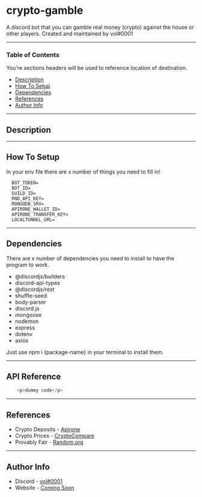 # crypto-gamble
A discord bot that you can gamble real money (crypto) against the house or other players.
Created and maintained by vol#0001

---

### Table of Contents
You're sections headers will be used to reference location of destination.

- [Description](#description)
- [How To Setup](#how-to-setup)
- [Dependencies](#dependencies)
- [References](#references)
- [Author Info](#author-info)

---

## Description

---

## How To Setup

In your env file there are x number of things you need to fill in!

```
  BOT_TOKEN=
  BOT_ID= 
  GUILD_ID=
  RND_API_KEY= 
  MONGODB_SRV= 
  APIRONE_WALLET_ID= 
  APIRONE_TRANSFER_KEY= 
  LOCALTUNNEL_URL=
```

---

## Dependencies

There are x number of dependencies you need to install to have the program to work.

- @discordjs/builders
- discord-api-types
- @discordjs/rest
- shuffle-seed
- body-parser
- discord.js
- mongoose
- nodemon
- express
- dotenv
- axios

Just use npm i {package-name} in your terminal to install them.

---

## API Reference

```js
    <p>dummy code</p>
```

---

## References
- Crypto Deposits - [Apirone](https://apirone.com/)
- Crypto Prices - [CryptoCompare](https://cryptocompare.com)
- Provably Fair - [Random.org](https://random.org/)

---

## Author Info

- Discord - [vol#0001]()
- Website - [Coming Soon]()

